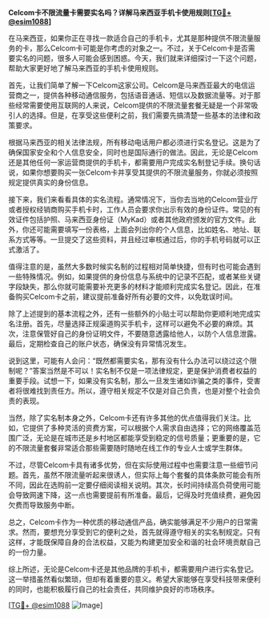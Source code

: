 **Celcom卡不限流量卡需要实名吗？详解马来西亚手机卡使用规则[[TG💪+ @esim1088](https://t.me/s/esim1088)]**

在马来西亚，如果你正在寻找一款适合自己的手机卡，尤其是那种提供不限流量服务的卡，那么Celcom卡可能是你考虑的对象之一。不过，关于Celcom卡是否需要实名的问题，很多人可能会感到困惑。今天，我们就来详细探讨一下这个问题，帮助大家更好地了解马来西亚的手机卡使用规则。

首先，让我们简单了解一下Celcom这家公司。Celcom是马来西亚最大的电信运营商之一，提供各种移动通信服务，包括语音通话、短信以及数据流量等。对于那些经常需要使用互联网的人来说，Celcom提供的不限流量套餐无疑是一个非常吸引人的选择。但是，在享受这些便利之前，我们需要先搞清楚一些基本的法律和政策要求。

根据马来西亚的相关法律法规，所有移动电话用户都必须进行实名登记。这是为了确保国家安全和个人信息安全，同时也是国际通行的做法。因此，无论是Celcom还是其他任何一家运营商提供的手机卡，都需要用户完成实名制登记手续。换句话说，如果你想要购买一张Celcom卡并享受其提供的不限流量服务，你就必须按照规定提供真实的身份信息。

接下来，我们来看看具体的实名流程。通常情况下，当你去当地的Celcom营业厅或者授权经销商购买手机卡时，工作人员会要求你出示有效的身份证件。常见的有效证件包括护照、马来西亚身份证（MyKad）或者其他政府颁发的官方文件。此外，你还可能需要填写一份表格，上面会列出你的个人信息，比如姓名、地址、联系方式等等。一旦提交了这些资料，并且经过审核通过后，你的手机号码就可以正式激活了。

值得注意的是，虽然大多数时候实名制的过程相对简单快捷，但有时也可能会遇到一些特殊情况。例如，如果提供的身份信息与系统中的记录不匹配，或者某些关键字段缺失，那么你就可能需要补充更多的材料才能顺利完成实名登记。因此，在准备购买Celcom卡之前，建议提前准备好所有必要的文件，以免耽误时间。

除了上述提到的基本流程之外，还有一些额外的小贴士可以帮助你更顺利地完成实名注册。首先，尽量选择正规渠道购买手机卡，这样可以避免不必要的麻烦。其次，注意保管好自己的身份证明文件，不要随意透露给他人，以防个人信息泄露。最后，定期检查自己的账户状态，确保没有异常情况发生。

说到这里，可能有人会问：“既然都需要实名，那有没有什么办法可以绕过这个限制呢？”答案当然是不可以！实名制不仅是一项法律规定，更是保护消费者权益的重要手段。试想一下，如果没有实名制，那么一旦发生诸如诈骗之类的事件，受害者将很难找到责任方。所以，遵守相关规定不仅是对自己负责，也是对整个社会负责的表现。

当然，除了实名制本身之外，Celcom卡还有许多其他的优点值得我们关注。比如，它提供了多种灵活的资费方案，可以根据个人需求自由选择；它的网络覆盖范围广泛，无论是在城市还是乡村地区都能享受到稳定的信号质量；更重要的是，它的不限流量套餐非常适合那些需要随时随地在线工作的专业人士或学生群体。

不过，尽管Celcom卡具有诸多优势，但在实际使用过程中也需要注意一些细节问题。首先，虽然不限流量听起来很诱人，但实际上每个套餐的具体条款可能会有所不同，因此在选购前一定要仔细阅读相关说明。其次，长时间持续高负荷使用可能会导致网速下降，这一点也需要提前有所准备。最后，记得及时充值续费，避免因欠费而导致服务中断。

总之，Celcom卡作为一种优质的移动通信产品，确实能够满足不少用户的日常需求。然而，要想充分享受到它的便利之处，首先就得遵守相关的实名制规定。只有这样，才能既保障自身的合法权益，又能为构建更加安全和谐的社会环境贡献自己的一份力量。

综上所述，无论是Celcom卡还是其他品牌的手机卡，都需要用户进行实名登记。这一举措虽然看似繁琐，但却有着重要的意义。希望大家能够在享受科技带来便利的同时，也能积极履行自己的社会责任，共同维护良好的市场秩序。

[[TG💪+ @esim1088](https://t.me/s/esim1088) ![Image](https://i.postimg.cc/4NQfJmqS/Snipaste-2025-05-13-00-14-12.png)]